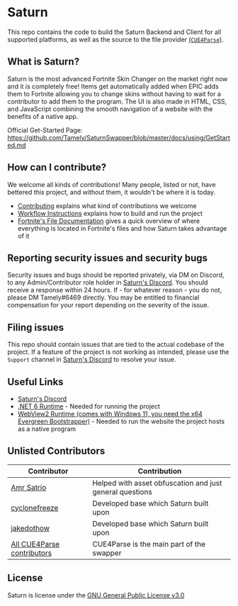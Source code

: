 # Saturn
This repo contains the code to build the Saturn Backend and Client for all supported platforms, as well as the source to the file provider [(`CUE4Parse`)](https://github.com/FabianFG/CUE4Parse).

## What is Saturn?
Saturn is the most advanced Fortnite Skin Changer on the market right now and it is completely free! Items get automatically added when EPIC adds them to Fortnite allowing you to change skins without having to wait for a contributor to add them to the program. The UI is also made in HTML, CSS, and JavaScript combining the smooth navigation of a website with the benefits of a native app.

Official Get-Started Page: https://github.com/Tamely/SaturnSwapper/blob/master/docs/using/GetStarted.md

## How can I contribute?
We welcome all kinds of contributions! Many people, listed or not, have bettered this project, and without them, it wouldn't be where it is today.

* [Contributing](docs/contributing/GetStarted.md) explains what kind of contributions we welcome
* [Workflow Instructions](docs/contributing/BuildingAndRunning.md) explains how to build and run the project
* [Fortnite's File Documentation](docs/contributing/FortniteFiles.md) gives a quick overview of where everything is located in Fortnite's files and how Saturn takes advantage of it

## Reporting security issues and security bugs

Security issues and bugs should be reported privately, via DM on Discord, to any Admin/Contributor role holder in [Saturn's Discord](https://discord.gg/Saturn). You should receive a response within 24 hours. If - for whatever reason - you do not, please DM Tamely#6469 directly. You may be entitled to financial compensation for your report depending on the severity of the issue.

## Filing issues

This repo should contain issues that are tied to the actual codebase of the project. If a feature of the project is not working as intended, please use the `Support` channel in [Saturn's Discord](https://discord.gg/Saturn) to resolve your issue.

## Useful Links
* [Saturn's Discord](https://discord.gg/Saturn)
* [.NET 6 Runtime](https://dotnet.microsoft.com/en-us/download/dotnet/thank-you/runtime-desktop-6.0.0-windows-x64-installer) - Needed for running the project
* [WebView2 Runtime (comes with Windows 11, you need the x64 Evergreen Bootstrapper)](https://developer.microsoft.com/en-us/microsoft-edge/webview2/#download-section) - Needed to run the website the project hosts as a native program

## Unlisted Contributors

| Contributor | Contribution |
| ----------- | ----------- |
| [Amr Satrio](https://github.com/Amrsatrio)   | Helped with asset obfuscation and just general questions |
| [cyclonefreeze](https://github.com/cyclonefreeze)   | Developed base which Saturn built upon |
| [jakedothow](https://github.com/jakedothow)   | Developed base which Saturn built upon |
| [All CUE4Parse contributors](https://github.com/FabianFG/CUE4Parse/graphs/contributors)   | CUE4Parse is the main part of the swapper |

## License

Saturn is license under the [GNU General Public License v3.0](LICENSE)

